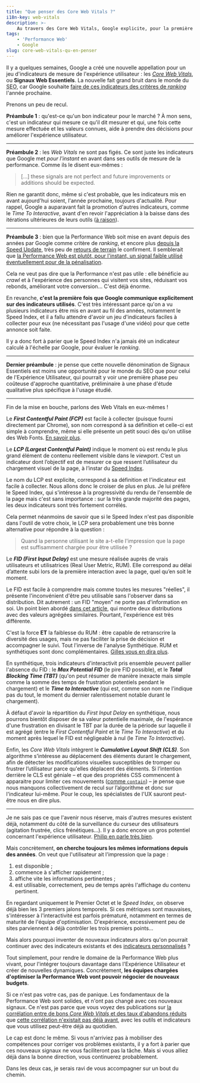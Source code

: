 ```yaml
---
title: "Que penser des Core Web Vitals ?"
i18n-key: web-vitals
description: >-
    Au travers des Core Web Vitals, Google explicite, pour la première fois, les indicateurs qui lui serviront à évaluer Performance Web et Expérience Utilisateur. Cela change-t-il le paysage de la Performance Web ?
tags:
    - 'Performance Web'
    - Google
slug: core-web-vitals-qu-en-penser
---
```


Il y a quelques semaines, Google a créé une nouvelle appellation pour un jeu
d'indicateurs de mesure de l'expérience utilisateur : les
[<em lang="en">Core Web Vitals</em>](https://web.dev/vitals/), ou **Signaux Web
Essentiels**. La nouvelle fait grand bruit dans le monde du
<abbr title="Search Engine Optimization" lang="en">SEO</abbr>, car Google
souhaite
[faire de ces indicateurs des critères de <em lang="en">ranking</em>](https://webmasters.googleblog.com/2020/05/evaluating-page-experience.html)
l'année prochaine.

Prenons un peu de recul.

**Préambule 1** : qu'est-ce qu'un bon indicateur pour le marché ? À mon sens,
c'est un indicateur qui mesure ce qu'il dit mesurer et qui, une fois cette
mesure effectuée et les valeurs connues, aide à prendre des décisions pour
améliorer l'expérience utilisateur.

---

**Préambule 2** : les <em lang="en">Web Vitals</em> ne sont pas figés. Ce sont
juste les indicateurs que Google met _pour l'instant_ en avant dans ses outils
de mesure de la performance. Comme ils le disent eux-mêmes :

> […] these signals are not perfect and future improvements or additions should
> be expected.

Rien ne garantit donc, même si c'est probable, que les indicateurs mis en avant
aujourd'hui soient, l'année prochaine, toujours d'actualité. Pour rappel, Google
a auparavant fait la promotion d'autres indicateurs, comme le <em lang="en">Time
To Interactive</em>, avant d'en revoir l'appréciation à la baisse dans des
itérations ultérieures de leurs outils
([à raison](https://boris.schapira.dev/2019/05/mesurer-interactivite-time-to-interactive/)).

---

**Préambule 3** : bien que la Performance Web soit mise en avant depuis des
années par Google comme critère de <em lang="en">ranking</em>, et encore plus
[depuis la Speed Update](https://blog.dareboost.com/fr/2018/01/google-speed-update-vitesse-ranking/),
très peu de [retours de terrain](https://wpostats.com/) le confirment. Il
semblerait que
[la Performance Web est plutôt, pour l'instant, un signal faible utilisé éventuellement pour de la pénalisation](https://www.abondance.com/20200505-42675-un-point-sur-la-vitesse-de-chargement-des-pages-et-le-seo-video-seo-abondance-n155.html).

Cela ne veut pas dire que la Performance n'est pas utile : elle bénéficie au
<em lang="en">crawl</em> et à l'expérience des personnes qui visitent vos sites,
réduisant vos rebonds, améliorant votre conversion… C'est déjà énorme.

En revanche, **c'est la première fois que Google communique explicitement sur
des indicateurs utilisés**. C'est très intéressant parce qu'on a vu plusieurs
indicateurs être mis en avant au fil des années, notamment le Speed Index, et il
a fallu attendre d'avoir un jeu d'indicateurs faciles à collecter pour eux (ne
nécessitant pas l'usage d'une vidéo) pour que cette annonce soit faite.

Il y a donc fort à parier que le Speed Index n'a jamais été un indicateur
calculé à l'échelle par Google, pour évaluer le <em lang="en">ranking</em>.

---

**Dernier préambule** : je pense que cette nouvelle dénomination de Signaux
Essentiels est moins une opportunité pour le monde du SEO que pour celui de
l'Expérience Utilisateur, qui pourrait y voir une première phase peu coûteuse
d'approche quantitative, préliminaire à une phase d'étude qualitative plus
spécifique à l'usage étudié.

---

Fin de la mise en bouche, parlons des Web Vitals en eux-mêmes !

Le **<em lang="en">First Contentful Paint (FCP)</em>** est facile à collecter
(puisque fourni directement par Chrome), son nom correspond à sa définition et
celle-ci est simple à comprendre, même si elle présente un petit souci dès qu'on
utilise des Web Fonts.
[En savoir plus](https://blog.dareboost.com/fr/2019/09/first-contentful-paint-fcp-2/).

Le **<em lang="en">LCP (Largest Contentful Paint)</em>** indique le moment où
est rendu le plus grand élément de contenu réellement visible dans le
<em lang="en">viewport</em>. C’est un indicateur dont l’objectif est de mesurer
ce que ressent l’utilisateur du chargement visuel de la page, à l’instar du
[Speed Index](https://blog.dareboost.com/fr/2018/02/speed-index-performance-web/).

Le nom du LCP est explicite, correspond à sa définition et l'indicateur est
facile à collecter. Nous allons donc le croiser de plus en plus. Je lui préfère
le Speed Index, qui s'intéresse à la progressivité du rendu de l'ensemble de la
page mais c'est sans importance : sur la très grande majorité des pages, les
deux indicateurs sont très fortement corrélés.

Cela permet néanmoins de savoir que si le Speed Index n'est pas disponible dans
l'outil de votre choix, le LCP sera probablement une très bonne alternative pour
répondre à la question :

> Quand la personne utilisant le site a-t-elle l'impression que la page est
> suffisamment chargée pour être utilisée ?

Le **<em lang="en">FID (First Input Delay)</em>** est une mesure réalisée auprès
de vrais utilisateurs et utilisatrices (Real User Metric, RUM). Elle correspond
au délai d’attente subi lors de la première interaction avec la page, quel qu’en
soit le moment.

Le FID est facile à comprendre mais comme toutes les mesures "réelles", il
présente l'inconvénient d'être peu utilisable sans l'observer dans sa
distribution. Dit autrement : un FID "moyen" ne porte pas d'information en soi.
Un point bien abordé
[dans cet article](https://blog.dareboost.com/fr/2019/11/search-console-rapport-vitesse/),
qui montre deux distributions avec des valeurs agrégées similaires. Pourtant,
l'expérience est très différente.

C'est la force **ET** la faiblesse du RUM : être capable de retranscrire la
diversité des usages, mais ne pas faciliter la prise de décision et accompagner
le suivi. Tout l'inverse de l'analyse Synthétique. RUM et synthétiques sont donc
complémentaires.
[Gilles vous en dira plus](https://www.youtube.com/watch?v=9PBeqHXk7zw).

En synthétique, trois indicateurs d'interactivit pris ensemble peuvent pallier
l'absence du FID : le **<em lang="en">Max Potential FID</em>** (le pire FID
possible), et le **<em lang="en">Total Blocking Time (TBT)</em>** (qu'on peut
résumer de manière inexacte mais simple comme la somme des temps de frustration
potentiels pendant le chargement) et le **<em lang="en">Time to
Interactive</em>** (qui est, comme son nom ne l'indique pas du tout, le moment
du dernier ralentissement notable durant le chargement).

À défaut d'avoir la répartition du <em lang="en">First Input Delay</em> en
synthétique, nous pourrons bientôt disposer de sa valeur potentielle maximale,
de l'espérance d'une frustration en divisant le TBT par la durée de la période
sur laquelle il est agrégé (entre le <em lang="en">First Contentful Paint</em>
et le <em lang="en">Time To Interactive</em>) et du moment après lequel le FID
est négligeable à nul (le <em lang="en">Time To Interactive</em>).

Enfin, les <em lang="en">Core Web Vitals</em> intègrent le
**<em lang="en">Cumulative Layout Shift (CLS)</em>**. Son algorithme s’intéresse
au déplacement des éléments durant le chargement, afin de détecter les
modifications visuelles susceptibles de tromper ou frustrer l’utilisateur parce
qu'elles déplacent des éléments. Si l’intention derrière le CLS est géniale – et
que des propriétés CSS commencent à apparaitre pour limiter ces mouvements
([comme `contain`](https://css-tricks.com/lets-take-a-deep-dive-into-the-css-contain-property/)) –
je pense que nous manquons collectivement de recul sur l’algorithme et donc sur
l'indicateur lui-même. Pour le coup, les spécialistes de l'UX sauront peut-être
nous en dire plus.

---

Je ne sais pas ce que l'avenir nous réserve, mais d'autres mesures existent
déjà, notamment du côté de la surveillance du curseur des utilisateurs
(agitation frustrée, clics frénétiques…). Il y a donc encore un gros potentiel
concernant l'expérience utilisateur.
[Philip en parle très bien](https://youtu.be/nEHsHioWY1U).

Mais concrètement, **on cherche toujours les mêmes informations depuis des
années**. On veut que l'utilisateur ait l'impression que la page :

1. est disponible ;
2. commence à s'afficher rapidement ;
3. affiche vite les informations pertinentes ;
4. est utilisable, correctement, peu de temps après l'affichage du contenu
   pertinent.

En regardant uniquement le Premier Octet et le <em lang="en">Speed Index</em>,
on observe déjà bien les 3 premiers jalons temporels. Si ces métriques sont
mauvaises, s'intéresser à l'interactivité est parfois prématuré, notamment en
termes de maturité de l'équipe d'optimisation. D'expérience, excessivement peu
de sites parviennent à déjà contrôler les trois premiers points…

Mais alors pourquoi inventer de nouveaux indicateurs alors qu'on pourrait
continuer avec des indicateurs existants et des
[indicateurs personnalisés](https://boris.schapira.dev/2019/09/custom-timing-prochaine-frame/)
?

Tout simplement, pour rendre le domaine de la Performance Web plus vivant, pour
l'intégrer toujours davantage dans l'Expérience Utilisateur et créer de
nouvelles dynamiques. Concrètement, **les équipes chargées d'optimiser la
Performance Web vont pouvoir négocier de nouveaux budgets**.

Si ce n'est pas votre cas, pas de panique. Les fondamentaux de la Performance
Web sont solides, et n'ont pas changé avec ces nouveaux signaux. Ce n'est pas
parce que vous voyez des publications sur
[la corrélation entre de bons <em lang="en">Core Web Vitals</em> et des taux d'abandons réduits](https://blog.chromium.org/2020/05/the-science-behind-web-vitals.html)
que
[cette corrélation n'existait pas déjà avant](https://webmasters.googleblog.com/2019/04/user-experience-improvements-with-page.html),
avec les outils et indicateurs que vous utilisez peut-être déjà au quotidien.

Le cap est donc le même. Si vous n'arriviez pas à mobiliser des compétences pour
corriger vos problèmes existants, il y a fort à parier que ces nouveaux signaux
ne vous faciliteront pas la tâche. Mais si vous alliez déjà dans la bonne
direction, vous continuerez probablement.

Dans les deux cas, je serais ravi de vous accompagner sur un bout du chemin.
